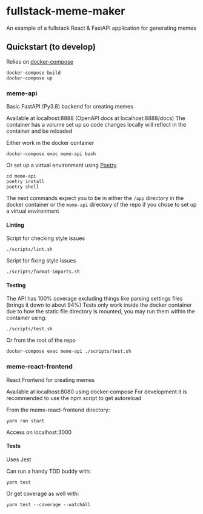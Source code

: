 # fullstack-meme-maker

An example of a fullstack React & FastAPI application for generating memes


## Quickstart (to develop)

Relies on [docker-compose](https://docs.docker.com/compose/)

```shell
docker-compose build
docker-compose up
```


### meme-api

Basic FastAPI (Py3.8) backend for creating memes

Available at localhost:8888 (OpenAPI docs at localhost:8888/docs)
The container has a volume set up so code changes locally will reflect in the container and be reloaded

Either work in the docker container

```shell
docker-compose exec meme-api bash
```

Or set up a virtual environment using [Poetry](https://python-poetry.org/docs/#installation)

```shell
cd meme-api
poetry install
poetry shell
```

The next commands expect you to be in either the `/app` directory in the docker container or
the `meme-api` directory of the repo if you chose to set up a virtual environment


#### Linting

Script for checking style issues

```shell
./scripts/lint.sh
```

Script for fixing style issues

```shell
./scripts/format-imports.sh
```


#### Testing

The API has 100% coverage excluding things like parsing settings files (brings it down to about 94%)
Tests only work inside the docker container due to how the static file directory is mounted,
you may run them within the container using:

```shell
./scripts/test.sh
```

Or from the root of the repo

```shell
docker-compose exec meme-api ./scripts/test.sh
```


### meme-react-frontend

React Frontend for creating memes

Available at localhost:8080 using docker-compose
For development it is recommended to use the npm script to get autoreload

From the meme-react-frontend directory:

```shell
yarn run start
```

Access on localhost:3000

#### Tests
Uses Jest

Can run a handy TDD buddy with:

```shell
yarn test
```

Or get coverage as well with:

```shell
yarn test --coverage --watchAll
```
